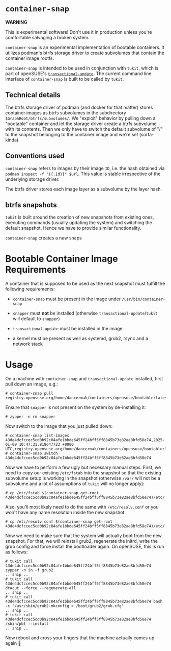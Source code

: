 # `container-snap`

**WARNING**

This is experimental software! Don't use it in production unless you're
comfortable salvaging a broken system.


`container-snap` is an experimental implementation of bootable containers. It
utilizes podman's btrfs storage driver to create subvolumes that contain the
container image rootfs.

`container-snap` is intended to be used in conjunction with `tukit`, which is
part of openSUSE's
[`transactional-update`](https://github.com/openSUSE/transactional-update). The
current command line interface of `container-snap` is built to be called by
`tukit`.


## Technical details

The btrfs storage driver of podman (and docker for that matter) stores container
images as btrfs subvolumes in the subdirectory
`$GraphRoot/btrfs/subvolumes/`. We "exploit" behavior by pulling down a
"bootable" container and let the storage driver create a btrfs subvolume with
its contents. Then we only have to switch the default subvolume of "/" to the
snapshot belonging to the container image and we're set (sorta-kinda).


## Conventions used

`container-snap` refers to images by their image `ID`, i.e. the hash obtained
via `podman inspect -f "{{.Id}}" $url`. This value is stable irrespective of the
underlying storage driver.

The btrfs driver stores each image layer as a subvolume by the layer
hash.


## btrfs snapshots

`tukit` is built around the creation of new snapshots from existing ones,
executing commands (usually updating the system) and switching the default
snapshot. Hence we have to provide similar functionality.

`container-snap` creates a new snaps


# Bootable Container Image Requirements

A container that is supposed to be used as the next snapshot must fulfill the
following requirements:

- `container-snap` must be present in the image under `/usr/bin/container-snap`

- `snapper` must **not** be installed (otherwise `transactional-update`/`tukit`
  will default to `snapper`)

- `transactional-update` must be installed in the image

- a kernel must be present as well as systemd, grub2, rsync and a network stack


# Usage

On a machine with `container-snap` and `transactional-update` installed, first
pull down an image, e.g.:
```ShellSession
# container-snap pull registry.opensuse.org/home/dancermak/containers/opensuse/bootable:latest
```

Ensure that `snapper` is not present on the system by de-installing it:
```ShellSession
# zypper -n rm snapper
```

Now switch to the image that you just pulled down:

```ShellSession
# container-snap list-images
43de4dcfccec5cd0b92c04afe1bbde645ff24bff5ff8845b73e82ae8bfd58e74,2025-01-09 10:47:31.818647723 +0000 UTC,registry.opensuse.org/home/dancermak/containers/opensuse/bootable:latest
# container-snap switch 43de4dcfccec5cd0b92c04afe1bbde645ff24bff5ff8845b73e82ae8bfd58e74
````

Now we have to perform a few ugly but necessary manual steps. First, we need to
copy our existing `/etc/fstab` into the snapshot so that the existing subvolume
setup is working in the snapshot (otherwise `/var/` will not be a subvolume and
a lot of assumptions of `tukit` will no longer apply):

```ShellSession
# cp /etc/fstab $(container-snap get-root 43de4dcfccec5cd0b92c04afe1bbde645ff24bff5ff8845b73e82ae8bfd58e74)/etc/
```

Also, you'll most likely need to do the same with `/etc/resolv.conf` or you
won't have any name resolution inside the new snapshot:
```ShellSession
# cp /etc/resolv.conf $(container-snap get-root 43de4dcfccec5cd0b92c04afe1bbde645ff24bff5ff8845b73e82ae8bfd58e74)/etc/
```

Now we need to make sure that the system will actually boot from the new
snapshot. For that, we will reinstall grub2, regenerate the initrd, write the
grub config and force install the bootloader again. On openSUSE, this is run as
follows:

```ShellSession
# tukit call 43de4dcfccec5cd0b92c04afe1bbde645ff24bff5ff8845b73e82ae8bfd58e74 zypper -n in -f grub2
.. snip ..
# tukit call 43de4dcfccec5cd0b92c04afe1bbde645ff24bff5ff8845b73e82ae8bfd58e74 dracut --force --regenerate-all
.. snip ..
# tukit call 43de4dcfccec5cd0b92c04afe1bbde645ff24bff5ff8845b73e82ae8bfd58e74 bash -c "/usr/sbin/grub2-mkconfig > /boot/grub2/grub.cfg"
.. snip ..
# tukit call 43de4dcfccec5cd0b92c04afe1bbde645ff24bff5ff8845b73e82ae8bfd58e74 /sbin/pbl --install
.. snip ..
```

Now reboot and cross your fingers that the machine actually comes up again 🤞
